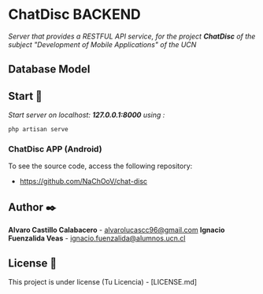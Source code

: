 # ChatDisc BACKEND

_Server that provides a RESTFUL API service, for the project **ChatDisc** of the subject "Development of Mobile Applications" of the UCN_

## Database Model 


## Start 🚀

_Start server on localhost: **127.0.0.1:8000** using :_

```
php artisan serve
```

### ChatDisc APP (Android) 

To see the source code, access the following repository:

- https://github.com/NaChOoV/chat-disc

## Author ✒️

 **Alvaro Castillo Calabacero** - alvarolucascc96@gmail.com
 **Ignacio Fuenzalida Veas** - ignacio.fuenzalida@alumnos.ucn.cl


## License 📄

This project is under license (Tu Licencia) - [LICENSE.md]

